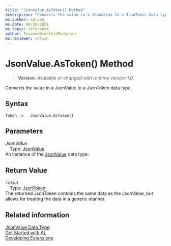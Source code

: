 ```yaml
---
title: "JsonValue.AsToken() Method"
description: "Converts the value in a JsonValue to a JsonToken data type."
ms.author: solsen
ms.date: 08/26/2024
ms.topic: reference
author: SusanneWindfeldPedersen
ms.reviewer: solsen
---
```

[//]: # (START>DO_NOT_EDIT)
[//]: # (IMPORTANT:Do not edit any of the content between here and the END>DO_NOT_EDIT.)
[//]: # (Any modifications should be made in the .xml files in the ModernDev repo.)
# JsonValue.AsToken() Method
> **Version**: _Available or changed with runtime version 1.0._

Converts the value in a JsonValue to a JsonToken data type.


## Syntax
```AL
Token :=   JsonValue.AsToken()
```
## Parameters
*JsonValue*  
&emsp;Type: [JsonValue](jsonvalue-data-type.md)  
An instance of the [JsonValue](jsonvalue-data-type.md) data type.  

## Return Value
*Token*  
&emsp;Type: [JsonToken](../jsontoken/jsontoken-data-type.md)  
The returned JsonToken contains the same data as the JsonValue, but allows for treating the data in a generic manner.


[//]: # (IMPORTANT: END>DO_NOT_EDIT)



## Related information
[JsonValue Data Type](jsonvalue-data-type.md)  
[Get Started with AL](../../devenv-get-started.md)  
[Developing Extensions](../../devenv-dev-overview.md)